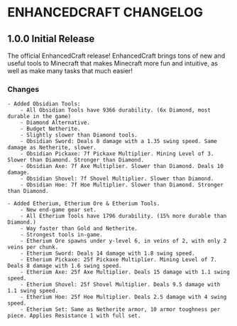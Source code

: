 # ENHANCEDCRAFT CHANGELOG

## 1.0.0 Initial Release

The official EnhancedCraft release! EnhancedCraft brings tons of new and useful tools to Minecraft that makes Minecraft more fun and intuitive, as well as make many tasks that much easier!

### Changes

    - Added Obsidian Tools:
        - All Obsidian Tools have 9366 durability. (6x Diamond, most durable in the game)
        - Diamond Alternative.
        - Budget Netherite.
        - Slightly slower than Diamond tools.
        - Obsidian Sword: Deals 8 damage with a 1.35 swing speed. Same damage as Netherite, slower.
        - Obsidian Pickaxe: 7f Pickaxe Multiplier. Mining Level of 3. Slower than Diamond. Stronger than Diamond.
        - Obsidian Axe: 7f Axe Multiplier. Slower than Diamond. Deals 10 damage.
        - Obsidian Shovel: 7f Shovel Multiplier. Slower than Diamond.
        - Obsidian Hoe: 7f Hoe Multiplier. Slower than Diamond. Stronger than Diamond.

    - Added Etherium, Etherium Ore & Etherium Tools.
        - New end-game gear set.
        - All Etherium Tools have 1796 durability. (15% more durable than Diamond.)
        - Way faster than Gold and Netherite.
        - Strongest tools in-game.
        - Etherium Ore spawns under y-level 6, in veins of 2, with only 2 veins per chunk.
        - Etherium Sword: Deals 14 damage with 1.8 swing speed.
        - Etherium Pickaxe: 25f Pickaxe Multiplier. Mining Level of 7. Deals 8 damage with 1.6 swing speed.
        - Etherium Axe: 25f Axe Multiplier. Deals 15 damage with 1.1 swing speed.
        - Etherium Shovel: 25f Shovel Multiplier. Deals 9.5 damage with 1.1 swing speed.
        - Etherium Hoe: 25f Hoe Multiplier. Deals 2.5 damage with 4 swing speed.
        - Etherium Set: Same as Netherite armor, 10 armor toughness per piece. Applies Resistance 1 with full set.